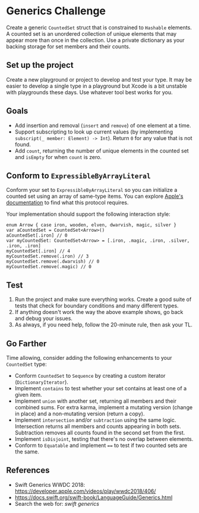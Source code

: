 # Generics Challenge

Create a generic `CountedSet` struct that is constrained to `Hashable` elements. A counted set is an unordered collection of unique elements that may appear more than once in the collection. Use a private dictionary as your backing storage for set members and their counts.

## Set up the project

Create a new playground or project to develop and test your type. It may be easier to develop a single type in a playground but Xcode is a bit unstable with playgrounds these days. Use whatever tool best works for you.

## Goals

* Add insertion and removal (`insert` and `remove`) of one element at a time.
* Support subscripting to look up current values (by implementing `subscript(_ member: Element) -> Int`). Return `0` for any value that is not found.
* Add `count`, returning the number of unique elements in the counted set and `isEmpty` for when `count` is zero.

## Conform to `ExpressibleByArrayLiteral`

Conform your set to `ExpressibleByArrayLiteral` so you can initialize a counted set using an array of same-type items. You can explore [Apple's documentation](https://developer.apple.com/documentation/swift/expressiblebyarrayliteral) to find what this protocol requires.

Your implementation should support the following interaction style:

```
enum Arrow { case iron, wooden, elven, dwarvish, magic, silver }
var aCountedSet = CountedSet<Arrow>()
aCountedSet[.iron] // 0
var myCountedSet: CountedSet<Arrow> = [.iron, .magic, .iron, .silver, .iron, .iron]
myCountedSet[.iron] // 4
myCountedSet.remove(.iron) // 3
myCountedSet.remove(.dwarvish) // 0
myCountedSet.remove(.magic) // 0
```

## Test
1. Run the project and make sure everything works. Create a good suite of tests that check for boundary conditions and many different types.
2. If anything doesn't work the way the above example shows, go back and debug your issues.
3. As always, if you need help, follow the 20-minute rule, then ask your TL.

## Go Farther

Time allowing, consider adding the following enhancements to your `CountedSet` type:

* Conform `CountedSet` to `Sequence` by creating a custom iterator (`DictionaryIterator`).
* Implement `contains` to test whether your set contains at least one of a given item.
* Implement `union` with another set, returning all members and their combined sums. For extra karma, implement a mutating version (change in place) and a non-mutating version (return a copy).
* Implement `intersection` and/or `subtraction` using the same logic. Intersection returns all members and counts appearing in both sets. Subtraction removes all counts found in the second set from the first.
* Implement `isDisjoint`, testing that there's no overlap between elements.
* Conform to `Equatable` and implement `==` to test if two counted sets are the same.

## References

* Swift Generics WWDC 2018: https://developer.apple.com/videos/play/wwdc2018/406/
* https://docs.swift.org/swift-book/LanguageGuide/Generics.html
* Search the web for: *swift generics*

